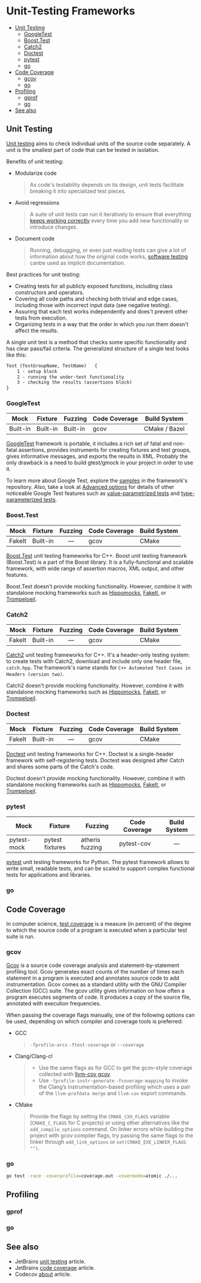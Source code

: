# Unit-Testing Frameworks

- [Unit Testing](#unit-testing)
  - [GoogleTest](#googletest)
  - [Boost.Test](#boosttest)
  - [Catch2](#catch2)
  - [Doctest](#doctest)
  - [pytest](#pytest)
  - [go](#go)
- [Code Coverage](#code-coverage)
  - [gcov](#gcov)
  - [go](#go-1)
- [Profiling](#profiling)
  - [gprof](#gprof)
  - [go](#go-2)
- [See also](#see-also)

## Unit Testing

[Unit testing](../about/software-testing.md#unit-testing) aims to check individual units of the source code separately. A unit is the smallest part of code that can be tested in isolation.

Benefits of unit testing:

- Modularize code
  > As code's testability depends on its design, unit tests facilitate breaking it into specialized test pieces.

- Avoid regressions
  > A suite of unit tests can run it iteratively to ensure that everything [keeps working correctly](../about/software-testing.md#regression-testing) every time you add new functionality or introduce changes.

- Document code
  > Running, debugging, or even just reading tests can give a lot of information about how the original code works, [software testing](../about/software-testing.md) canbe used as implicit documentation.

Best practices for unit testing:

- Creating tests for all publicly exposed functions, including class constructors and operators.
- Covering all code paths and checking both trivial and edge cases, including those with incorrect input data (see negative testing).
- Assuring that each test works independently and does't prevent other tests from execution.
- Organizing tests in a way that the order in which you run them doesn't affect the results.

A single unit test is a method that checks some specific functionality and has clear pass/fail criteria. The generalized structure of a single test looks like this:

```txt
Test (TestGroupName, TestName)   {
    1 - setup block
    2 - running the under-test functionality
    3 - checking the results (assertions block)
}
```

### GoogleTest

| Mock     | Fixture  | Fuzzing  | Code Coverage | Build System  |
| -------- | -------- | -------- | ------------- | ------------- |
| Built-in | Built-in | Built-in | gcov          | CMake / Bazel |

[GoogleTest](https://github.com/google/googletest) framework is portable, it includes a rich set of fatal and non-fatal assertions, provides instruments for creating fixtures and test groups, gives informative messages, and exports the results in XML. Probably the only drawback is a need to build gtest/gmock in your project in order to use it.

To learn more about Google Test, explore the [samples](https://github.com/google/googletest/blob/main/docs/samples.md) in the framework's repository. Also, take a look at [Advanced options](https://github.com/google/googletest/blob/main/docs/advanced.md#advanced-googletest-topics) for details of other noticeable Google Test features such as [value-parametrized tests](https://github.com/google/googletest/blob/main/docs/advanced.md#value-parameterized-tests) and [type-parameterized tests](https://github.com/google/googletest/blob/main/docs/advanced.md#type-parameterized-tests).

### Boost.Test

| Mock   | Fixture  | Fuzzing | Code Coverage | Build System |
| ------ | -------- | :-----: | ------------- | ------------ |
| FakeIt | Built-in |    —    | gcov          | CMake        |

[Boost.Test](https://www.boost.org/doc/libs/1_71_0/libs/test/doc/html/index.html) unit testing frameworks for C++. Boost unit testing framework (Boost.Test) is a part of the Boost library. It is a fully-functional and scalable framework, with wide range of assertion macros, XML output, and other features.

Boost.Test doesn't provide mocking functionality. However, combine it with standalone mocking frameworks such as [Hippomocks](https://github.com/dascandy/hippomocks), [FakeIt](https://github.com/eranpeer/FakeIt), or [Trompeloeil](https://github.com/rollbear/trompeloeil).


### Catch2

|  Mock  | Fixture  | Fuzzing | Code Coverage | Build System |
| :----: | -------- | :-----: | ------------- | ------------ |
| FakeIt | Built-in |    —    | gcov          | CMake        |

[Catch2](https://github.com/catchorg/Catch2) unit testing frameworks for C++. It's a header-only testing system: to create tests with Catch2, download and include only one header file, `catch.hpp`. The framework's name stands for `C++ Automated Test Cases in Headers (version two)`.

Catch2 doesn't provide mocking functionality. However, combine it with standalone mocking frameworks such as [Hippomocks](https://github.com/dascandy/hippomocks), [FakeIt](https://github.com/eranpeer/FakeIt), or [Trompeloeil](https://github.com/rollbear/trompeloeil).

### Doctest

| Mock   | Fixture  | Fuzzing | Code Coverage | Build System |
| ------ | -------- | :-----: | ------------- | ------------ |
| FakeIt | Built-in |    —    | gcov          | CMake        |

[Doctest](https://github.com/doctest/doctest) unit testing frameworks for C++. Doctest is a single-header framework with self-registering tests. Doctest was designed after Catch and shares some parts of the Catch's code.

Doctest doesn't provide mocking functionality. However, combine it with standalone mocking frameworks such as [Hippomocks](https://github.com/dascandy/hippomocks), [FakeIt](https://github.com/eranpeer/FakeIt), or [Trompeloeil](https://github.com/rollbear/trompeloeil).

### pytest

| Mock        | Fixture         | Fuzzing         | Code Coverage | Build System |
| ----------- | --------------- | --------------- | ------------- | :----------: |
| pytest-mock | pytest fixtures | atheris fuzzing | pytest-cov    |      —       |

[pytest](https://github.com/pytest-dev/pytest/) unit testing frameworks for Python. The pytest framework allows to write small, readable tests, and can be scaled to support complex functional tests for applications and libraries.

### go

## Code Coverage

In computer science, [test coverage](../about/software-testing.md#code-coverage) is a measure (in percent) of the degree to which the source code of a program is executed when a particular test suite is run.

### gcov

[Gcov](https://en.wikipedia.org/wiki/Gcov) is a source code coverage analysis and statement-by-statement profiling tool. Gcov generates exact counts of the number of times each statement in a program is executed and annotates source code to add instrumentation. Gcov comes as a standard utility with the GNU Compiler Collection (GCC) suite. The gcov utility gives information on how often a program executes segments of code. It produces a copy of the source file, annotated with execution frequencies.

When passing the coverage flags manually, one of the following options can be used, depending on which compiler and coverage tools is preferred:

- GCC
  > `-fprofile-arcs` `-ftest-coverage` or `--coverage`

- Clang/Clang-cl
  >
  > - Use the same flags as for GCC to get the gcov-style coverage collected with [llvm-cov gcov](https://llvm.org/docs/CommandGuide/llvm-cov.html#llvm-cov-gcov).
  > - Use `-fprofile-instr-generate` `-fcoverage-mapping` to invoke the Clang’s instrumentation-based profiling which uses a pair of the `llvm-profdata merge` and `llvm-cov` export commands.

- CMake
  > Provide the flags by setting the `CMAKE_CXX_FLAGS` variable (`CMAKE_C_FLAGS` for C projects) or using other alternatives like the `add_compile_options` command. On linker errors while building the project with gcov compiler flags, try passing the same flags to the linker through `add_link_options` or `set(CMAKE_EXE_LINKER_FLAGS "")`.

### go

```bash
go test -race -coverprofile=coverage.out -covermode=atomic ./...
```

## Profiling

### gprof

### go

## See also

- JetBrains [unit testing](https://www.jetbrains.com/help/clion/unit-testing-tutorial.html#0) article.
- JetBrains [code coverage](https://www.jetbrains.com/help/clion/code-coverage-clion.html#0) article.
- Codecov [about](https://about.codecov.io/) article.
